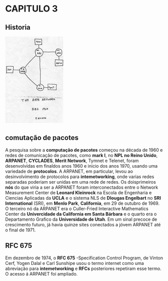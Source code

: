 # CAPITULO 3
<h2>Historia</h2>

<img src="Imagemcap3.jpeg" alt="">

<h2>comutação de pacotes</h2>

A pesquisa sobre a <b>computação de pacotes</b> começou na década de 1960 e redes de comunicação de pacotes, como <b>mark I</b>, no <b>NPL no Reino Unido</b>, <b>ARPANET</B>, <B>CYCLADES</B>, <B>Merit Network</b>, Tymnet e Telenet, foram desenvolvidas em finaldos anos 1960 e inicio dos anos 1970, usando uma variedade de <b>protocolos</b>. A ARPANET, em particular, levou ao desinvolvimento de protocolos para <b>intemetworking</b>, onde varias redes separadas poderiam ser unidas em uma rede de redes. Os doisprimeiros <b>nós</b> do que viria a ser a ARPANET foram interconectados entre o Network Measurement Center de <b>Leonard Kleinrock</b> na Escola de Engenharia e Ciencias
Aplicadas da <b>UCLA</b> e o sistema NLS de <b>Dlougas Engelbart</b> no <b>SRI International</b> (SRI), em <b>Menlo Park</b>, <b>California</b>, em 29 de outubro de 1969. O terceiro nó da ARPANET era o Culler-Fried Interactive Mathematics Center da <b> Univercidade da California em Santa Bárbara</b> e o quarto era o Departamento Grafico da <b> Universidade de Utah</b>. Em um sinal precoce de crescimento futuro, já havia quinze sites conectados a jóvem ARPANET até o final de 1971.

<h2>RFC 675</h2>

Em dezembro de 1974, o <b>RFC 675</b> -Specification Control Program, de Vinton Cerf, Yogen Dalal e Carl Sunshipe usou o termo internet como uma abreviação para <b>intemetworking</b> e <b>RFCs</b> posteriores repetiram esse termo. O acesso á ARPANET foi ampliado.